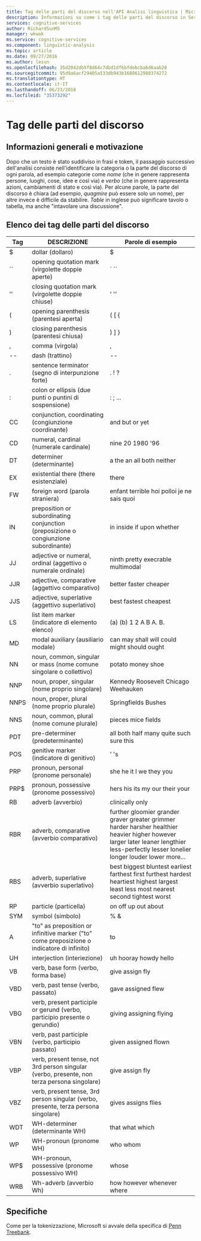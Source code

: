 ```yaml
---
title: Tag delle parti del discorso nell'API Analisi linguistica | Microsoft Docs
description: Informazioni su come i tag delle parti del discorso in Servizi cognitivi Microsoft identificano la categoria o la parte del discorso di ogni parola del testo.
services: cognitive-services
author: RichardSunMS
manager: wkwok
ms.service: cognitive-services
ms.component: linguistic-analysis
ms.topic: article
ms.date: 09/27/2016
ms.author: lesun
ms.openlocfilehash: 35d2042db5f8d64c7dbd1df6bfdebcba6d6aab28
ms.sourcegitcommit: 95d9a6acf29405a533db943b1688612980374272
ms.translationtype: HT
ms.contentlocale: it-IT
ms.lasthandoff: 06/23/2018
ms.locfileid: "35373292"
---
```

# <a name="part-of-speech-tagging"></a>Tag delle parti del discorso

## <a name="background-and-motivation"></a>Informazioni generali e motivazione

Dopo che un testo è stato suddiviso in frasi e token, il passaggio successivo dell'analisi consiste nell'identificare la categoria o la parte del discorso di ogni parola,
ad esempio categorie come *nome* (che in genere rappresenta persone, luoghi, cose, idee e così via) e *verbo* (che in genere rappresenta azioni, cambiamenti di stato e così via). Per alcune parole, la parte del discorso è chiara (ad esempio, *quagmire* può essere solo un nome), per altre invece è difficile da stabilire.
*Table* in inglese può significare tavolo o tabella, ma anche "intavolare una discussione".

## <a name="list-of-part-of-speech-tags"></a>Elenco dei tag delle parti del discorso

| Tag | DESCRIZIONE | Parole di esempio |
|-----|-------------|---------------|
| $ | dollar (dollaro) | $ |
| \`\` | opening quotation mark (virgolette doppie aperte) | \` \`\` |
| '' | closing quotation mark (virgolette doppie chiuse) | ' '' |
| ( | opening parenthesis (parentesi aperta) | ( [ { |
| ) | closing parenthesis (parentesi chiusa) | ) ] } |
| , | comma (virgola) | , |
| -- | dash (trattino) | -- |
| . | sentence terminator (segno di interpunzione forte) | . ! ? |
| : | colon or ellipsis (due punti o puntini di sospensione) | : ; ... |
| CC | conjunction, coordinating (congiunzione coordinante) | and but or yet|
| CD | numeral, cardinal (numerale cardinale) | nine 20 1980 '96 |
| DT | determiner (determinante) |a the an all both neither|
| EX | existential there (there esistenziale) | there |
| FW | foreign word (parola straniera) | enfant terrible hoi polloi je ne sais quoi |
| IN | preposition or subordinating conjunction (preposizione o congiunzione subordinante)| in inside if upon whether |
| JJ | adjective or numeral, ordinal (aggettivo o numerale ordinale) | ninth pretty execrable multimodal |
| JJR | adjective, comparative (aggettivo comparativo) | better faster cheaper |
| JJS | adjective, superlative (aggettivo superlativo) | best fastest cheapest | 
| LS | list item marker (indicatore di elemento elenco) | (a) (b) 1 2 A B A. B. |
| MD | modal auxiliary (ausiliario modale) | can may shall will could might should ought |
| NN | noun, common, singular or mass (nome comune singolare o collettivo) | potato money shoe |
| NNP | noun, proper, singular (nome proprio singolare) | Kennedy Roosevelt Chicago Weehauken |
| NNPS | noun, proper, plural (nome proprio plurale) | Springfields Bushes |
| NNS | noun, common, plural (nome comune plurale) | pieces mice fields |
| PDT | pre-determiner (predeterminante) | all both half many quite such sure this |
| POS | genitive marker (indicatore di genitivo) | ' 's |
| PRP | pronoun, personal (pronome personale) | she he it I we they you |
| PRP$ | pronoun, possessive (pronome possessivo) | hers his its my our their your |
| RB | adverb (avverbio) | clinically only |
| RBR | adverb, comparative (avverbio comparativo) | further gloomier grander graver greater grimmer harder harsher healthier heavier higher however larger later leaner lengthier less-perfectly lesser lonelier longer louder lower more... |
| RBS | adverb, superlative (avverbio superlativo) | best biggest bluntest earliest farthest first furthest hardest heartiest highest largest least less most nearest second tightest worst |
| RP | particle (particella) | on off up out about |
| SYM | symbol (simbolo) | % & |
| A | "to" as preposition or infinitive marker ("to" come preposizione o indicatore di infinito) | to |
| UH | interjection (interiezione) | uh hooray howdy hello |
| VB | verb, base form (verbo, forma base) | give assign fly |
| VBD | verb, past tense (verbo, passato) | gave assigned flew |
| VBG | verb, present participle or gerund (verbo, participio presente o gerundio) | giving assigning flying |
| VBN | verb, past participle (verbo, participio passato) | given assigned flown |
| VBP | verb, present tense, not 3rd person singular (verbo, presente, non terza persona singolare) | give assign fly |
| VBZ | verb, present tense, 3rd person singular (verbo, presente, terza persona singolare) | gives assigns flies |
| WDT | WH-determiner (determinante WH) | that what which |
| WP | WH-pronoun (pronome WH) | who whom |
| WP$ | WH-pronoun, possessive (pronome possessivo WH) | whose |
| WRB | Wh-adverb (avverbio Wh) | how however whenever where |

## <a name="specification"></a>Specifiche

Come per la tokenizzazione, Microsoft si avvale della specifica di [Penn Treebank](https://www.cis.upenn.edu/~treebank/).

